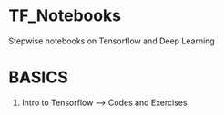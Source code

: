 # TF_Notebooks
Stepwise notebooks on Tensorflow and Deep Learning

# BASICS 
1. Intro to Tensorflow --> Codes and Exercises
